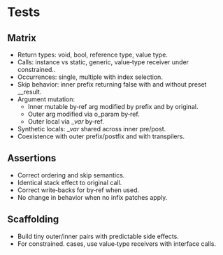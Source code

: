 # Tests

## Matrix
- Return types: void, bool, reference type, value type.
- Calls: instance vs static, generic, value‑type receiver under constrained..
- Occurrences: single, multiple with index selection.
- Skip behavior: inner prefix returning false with and without preset __result.
- Argument mutation:
  - Inner mutable by‑ref arg modified by prefix and by original.
  - Outer arg modified via o_param by‑ref.
  - Outer local via __var_<index> by‑ref.
- Synthetic locals: __var_<name> shared across inner pre/post.
- Coexistence with outer prefix/postfix and with transpilers.

## Assertions
- Correct ordering and skip semantics.
- Identical stack effect to original call.
- Correct write‑backs for by‑ref when used.
- No change in behavior when no infix patches apply.

## Scaffolding
- Build tiny outer/inner pairs with predictable side effects.
- For constrained. cases, use value‑type receivers with interface calls.
